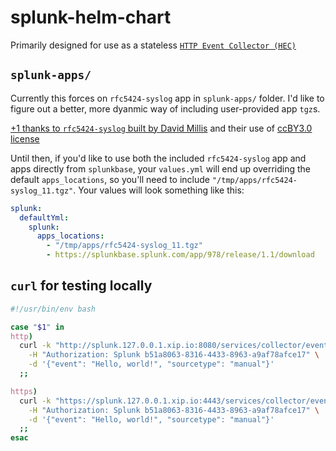 # splunk-helm-chart

Primarily designed for use as a stateless [`HTTP Event Collector (HEC)`](https://docs.splunk.com/Documentation/Splunk/latest/Data/UsetheHTTPEventCollector)

## `splunk-apps/`

Currently this forces on `rfc5424-syslog` app in `splunk-apps/` folder. I'd like to figure out a better, more dyanmic way of including user-provided app `tgz`s.

[+1 thanks to `rfc5424-syslog` built by David Millis](https://splunkbase.splunk.com/app/978/) and their use of [ccBY3.0 license](https://creativecommons.org/licenses/by/3.0/)

Until then, if you'd like to use both the included `rfc5424-syslog` app and apps directly from `splunkbase`, your `values.yml` will end up overriding the default `apps_locations`, so you'll need to include `"/tmp/apps/rfc5424-syslog_11.tgz"`. Your values will look something like this:

```yml
splunk:
  defaultYml:
    splunk:
      apps_locations:
        - "/tmp/apps/rfc5424-syslog_11.tgz"
        - https://splunkbase.splunk.com/app/978/release/1.1/download
```

## `curl` for testing locally

```sh
#!/usr/bin/env bash

case "$1" in
http)
  curl -k "http://splunk.127.0.0.1.xip.io:8080/services/collector/event" \
    -H "Authorization: Splunk b51a8063-8316-4433-8963-a9af78afce17" \
    -d '{"event": "Hello, world!", "sourcetype": "manual"}'
  ;;

https)
  curl -k "https://splunk.127.0.0.1.xip.io:4443/services/collector/event" \
    -H "Authorization: Splunk b51a8063-8316-4433-8963-a9af78afce17" \
    -d '{"event": "Hello, world!", "sourcetype": "manual"}'
  ;;
esac
```
